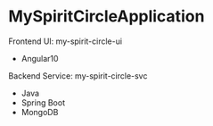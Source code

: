 # MySpiritCircleApplication

Frontend UI: my-spirit-circle-ui
- Angular10

Backend Service: my-spirit-circle-svc
- Java
- Spring Boot
- MongoDB
